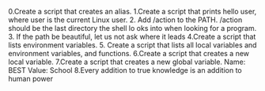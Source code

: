  0.Create a script that creates an alias. 
1.Create a script that prints  hello user, where user is the current Linux
 user.
 2. Add /action to the  PATH. /action should be the last directory the shell lo
oks into when looking for a program.
 3. If the path be beautiful, let us not ask where it leads
 4.Create a script that lists environment variables.
5. Create a script that lists all local variables and environment variables, and functions.
 6.Create a script that creates a new local variable.
 7.Create a script that creates a new global variable. Name: BEST Value: School
8.Every addition to true knowledge is an addition to human power

